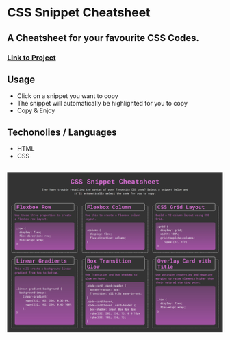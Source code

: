 # CSS Snippet Cheatsheet

## A Cheatsheet for your favourite CSS Codes.

### [**Link to Project**](sebzg.github.io/CSS-Cheatsheet/)

## Usage
- Click on a snippet you want to copy
- The snippet will automatically be highlighted for you to copy
- Copy & Enjoy

## Techonolies / Languages
- HTML
- CSS

##
![Project Demo](./assets/images/CSS-Cheatsheet-demo.png)